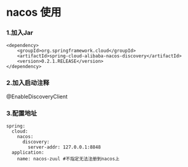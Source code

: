 # nacos 使用

### 1.加入Jar
    <dependency>
        <groupId>org.springframework.cloud</groupId>
        <artifactId>spring-cloud-alibaba-nacos-discovery</artifactId>
        <version>0.2.1.RELEASE</version>
    </dependency>

### 2.加入启动注释
@EnableDiscoveryClient

### 3.配置地址
    spring:
      cloud:
        nacos:
          discovery:
            server-addr: 127.0.0.1:8848
      application:
        name: nacos-zuul #不指定无法注册到nacos上